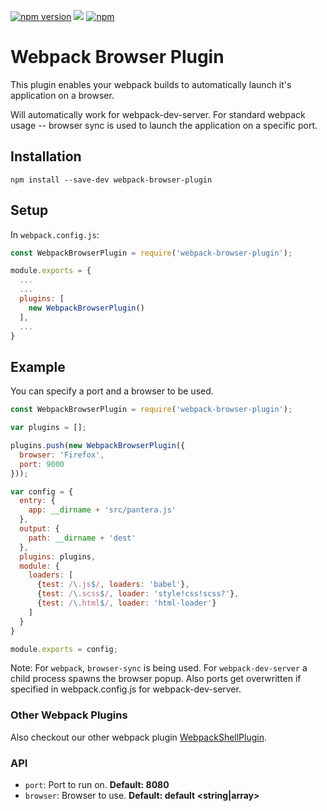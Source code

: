 [![npm version](https://badge.fury.io/js/webpack-browser-plugin.svg)](https://badge.fury.io/js/webpack-browser-plugin)
![](https://reposs.herokuapp.com/?path=1337programming/webpack-browser-plugin)
[![npm](https://img.shields.io/npm/dm/webpack-browser-plugin.svg)]()
# Webpack Browser Plugin

This plugin enables your webpack builds to automatically launch it's application on a browser.

Will automatically work for webpack-dev-server. For standard webpack usage -- browser sync is used to launch the application on a specific port.

## Installation

`npm install --save-dev webpack-browser-plugin`

## Setup
In `webpack.config.js`:

```js
const WebpackBrowserPlugin = require('webpack-browser-plugin');

module.exports = {
  ...
  ...
  plugins: [
    new WebpackBrowserPlugin()
  ],
  ...
}
```



## Example

You can specify a port and a browser to be used.

```js
const WebpackBrowserPlugin = require('webpack-browser-plugin');

var plugins = [];

plugins.push(new WebpackBrowserPlugin({
  browser: 'Firefox',
  port: 9000
}));

var config = {
  entry: {
    app: __dirname + 'src/pantera.js'
  },
  output: {
    path: __dirname + 'dest'
  },
  plugins: plugins,
  module: {
    loaders: [
      {test: /\.js$/, loaders: 'babel'},
      {test: /\.scss$/, loader: 'style!css!scss?'},
      {test: /\.html$/, loader: 'html-loader'}
    ]
  }
}

module.exports = config;
```

Note: For `webpack`, `browser-sync` is being used. For `webpack-dev-server` a child process spawns the browser popup.
Also ports get overwritten if specified in webpack.config.js for webpack-dev-server.

### Other Webpack Plugins
Also checkout our other webpack plugin [WebpackShellPlugin](https://github.com/1337programming/webpack-shell-plugin).

### API
* `port`: Port to run on. **Default: 8080 <number>**
* `browser`: Browser to use. **Default: default <string|array>**
